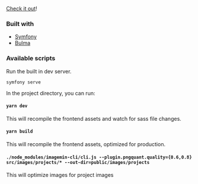 [Check it out](https://www.jonnyeom.com/)!

### Built with

* [Symfony](https://symfony.com/doc/current/index.html)
* [Bulma](https://bulma.io/documentation)

### Available scripts

Run the built in dev server.

```
symfony serve
```

In the project directory, you can run:

#### `yarn dev`

This will recompile the frontend assets and watch for sass file changes.

#### `yarn build`

This will recompile the frontend assets, optimized for production.

#### `./node_modules/imagemin-cli/cli.js --plugin.pngquant.quality={0.6,0.8} src/images/projects/* --out-dir=public/images/projects`

This will optimize images for project images
